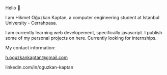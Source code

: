 Hello 👋

I am Hikmet Oğuzkan Kaptan, a computer engineering student at Istanbul University - Cerrahpasa.

I am currently learning web developement, specifically javascript. 
I publish some of my personal projects on here.
Currently  looking for internships.

My contact information:

h.oguzkankaptan@gmail.com

linkedin.com/in/oguzkan-kaptan 

